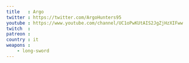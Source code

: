 ```yaml
---
title   : Argo
twitter : https://twitter.com/ArgoHunters95
youtube : https://www.youtube.com/channel/UC1oPwKUtAIS2JgZjHzXIFww
twitch  : 
patreon : 
country : it
weapons :
    - long-sword
---
```


